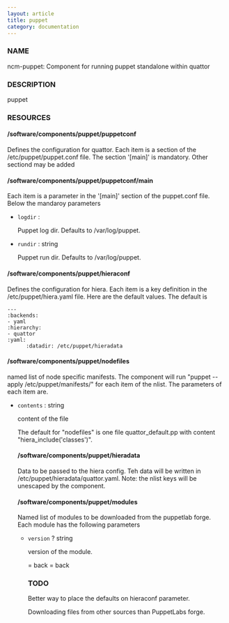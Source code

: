 ```yaml
---
layout: article
title: puppet
category: documentation
---
```

### NAME

ncm-puppet: Component for running puppet standalone within quattor

### DESCRIPTION

puppet

### RESOURCES

#### /software/components/puppet/puppetconf

Defines the configuration for quattor. Each item is a section of the /etc/puppet/puppet.conf file. The section '\[main\]' is mandatory.
Other sectiond may be added

#### /software/components/puppet/puppetconf/main

Each item is a parameter in the '\[main\]' section of the puppet.conf file. Below the mandaroy parameters

- `logdir` : 

    Puppet log dir. Defaults to /var/log/puppet.

- `rundir` : string

    Puppet run dir. Defaults to /var/log/puppet.

#### /software/components/puppet/hieraconf

Defines the configuration for hiera. Each item is a key definition in the /etc/puppet/hiera.yaml file. Here are the default values.
The default is 

    ---
    :backends:
    - yaml
    :hierarchy:
    - quattor
    :yaml:
          :datadir: /etc/puppet/hieradata

#### /software/components/puppet/nodefiles

named list of node specific manifests. The component will run "puppet --apply /etc/puppet/manifests/<file>" for each item <file> of the nlist.
The parameters of each item are.

- `contents` : string

    content of the file

    The default for "nodefiles" is one file quattor\_default.pp with content "hiera\_include('classes')".

    #### /software/components/puppet/hieradata

    Data to be passed to the hiera config. Teh data will be written in /etc/puppet/hieradata/quattor.yaml. Note: the nlist keys will be unescaped by the component.

    #### /software/components/puppet/modules

    Named list of modules to be downloaded from the puppetlab forge. Each module has the following parameters

    - `version` ? string

        version of the module.

        = back
        = back 

        

        ### TODO

        Better way to place the defaults on hieraconf parameter.

        Downloading files from other sources than PuppetLabs forge.
